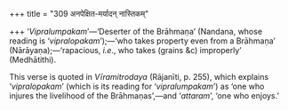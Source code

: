 +++
title = "309 अनपेक्षित-मर्यादन् नास्तिकम्"

+++
‘*Vipralumpakam*’—‘Deserter of the Brāhmaṇa’ (Nandana, whose reading is
‘*vipralopakam*’);—‘who takes property even from a Brāhmaṇa’
(Nārāyaṇa);—‘rapacious, *i.e*., who takes (grains &c) improperly’
(Medhātithi).

This verse is quoted in *Vīramitrodaya* (Rājanīti, p. 255), which
explains ‘*vipralopakam*’ (which is its reading for ‘*vipralumpakam*’)
as ‘one who injures the livelihood of the Brāhmaṇas’,—and ‘*attaram*’,
‘one who enjoys.’


